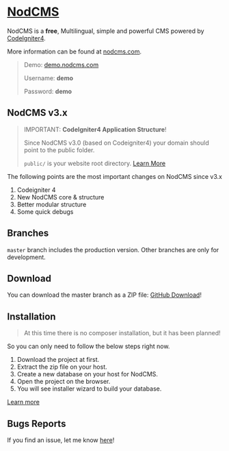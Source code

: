 # [NodCMS](http://nodcms.com) 
NodCMS is a <strong>free</strong>, Multilingual, simple and powerful CMS powered by [CodeIgniter4]((https://codeigniter.com/)).

More information can be found at [nodcms.com](http://nodcms.com/).

> Demo: [demo.nodcms.com](http://demo.nodcms.com/)
>
> Username: **demo**
> 
> Password: **demo**

## NodCMS v3.x
> IMPORTANT: **CodeIgniter4 Application Structure**!
> 
> Since NodCMS v3.0 (based on Codeigniter4) your domain should point to the public folder.
> 
> `public/` is your website root directory. [Learn More](https://codeigniter.com/user_guide/concepts/structure.html#public)

The following points are the most important changes on NodCMS since v3.x
1. Codeigniter 4
2. New NodCMS core & structure
3. Better modular structure
4. Some quick debugs

## Branches ##
`master` branch includes the production version. Other branches are only for development. 

## Download ##
You can download the master branch as a ZIP file: [GitHub Download](https://github.com/khodakhah/nodcms/archive/master.zip)!

## Installation ##
> At this time there is no composer installation, but it has been planned!

So you can only need to follow the below steps right now.

1. Download the project at first.
2. Extract the zip file on your host.
3. Create a new database on your host for NodCMS.
4. Open the project on the browser.
5. You will see installer wizard to build your database.

[Learn more](https://nodcms.com/user-guide/)

## Bugs Reports
If you find an issue, let me know [here](https://github.com/khodakhah/nodcms/issues/new)!
